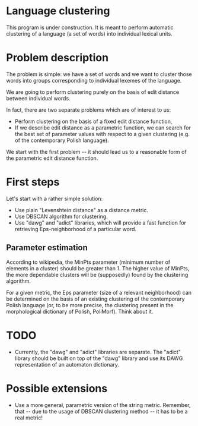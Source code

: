 Language clustering
===================

This program is under construction.
It is meant to perform automatic clustering of a language
(a set of words) into individual lexical units.


Problem description
===================

The problem is simple: we have a set of words and we want
to cluster those words into groups corresponding to individual
lexemes of the language.

We are going to perform clustering purely on the basis
of edit distance between individual words.

In fact, there are two separate problems which are of
interest to us:
* Perform clustering on the basis of a fixed edit distance function,
* If we describe edit distance as a parametric function, we can
  search for the best set of parameter values with respect to
  a given clustering (e.g. of the contemporary Polish language).

We start with the first problem -- it should lead us to a
reasonable form of the parametric edit distance function.


First steps
===========

Let's start with a rather simple solution:
* Use plain "Levenshtein distance" as a distance metric.
* Use DBSCAN algorithm for clustering.
* Use "dawg" and "adict" libraries, which will provide
  a fast function for retrieving Eps-neighborhood of
  a particular word.


Parameter estimation
--------------------

According to wikipedia, the MinPts parameter (minimum number
of elements in a cluster) should be greater than 1.
The higher value of MinPts, the more dependable clusters
will be (supposedly) found by the clustering algorithm.

For a given metric, the Eps parameter (size of a relevant
neighborhood) can be determined on the basis of an existing
clustering of the contemporary Polish language (or, to be more
precise, the clustering present in the morphological dictionary
of Polish, PoliMorf).  Think about it.


TODO
====

* Currently, the "dawg" and "adict" libraries are separate.
  The "adict" library should be built on top of the "dawg"
  library and use its DAWG representation of an automaton
  dictionary.


Possible extensions
===================

* Use a more general, parametric version of the string metric.
  Remember, that -- due to the usage of DBSCAN clustering method
  -- it has to be a real metric!
